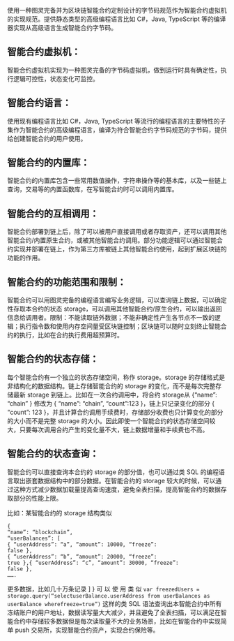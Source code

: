 使用一种图灵完备并为区块链智能合约定制设计的字节码规范作为智能合约虚拟机的实现规范。提供静态类型的高级编程语言比如 C#，Java,
TypeScript 等的编译器实现从高级语言生成智能合约字节码。 

## 智能合约虚拟机：

智能合约虚拟机实现为一种图灵完备的字节码虚拟机，做到运行时具有确定性，执行逻辑可控性，状态变化可监控。

## 智能合约语言：

使用现有编程语言比如 C#，Java, TypeScript 等流行的编程语言的主要特性的子集作为智能合约的高级编程语言，编译为符合智能合约字节码规范的字节码，提供给创建智能合约的用户使用。

## 智能合约的内置库：

智能合约的内置库包含一些常用数值操作，字符串操作等的基本库，以及一些链上查询，交易等的内置函数库，在写智能合约时可以调用内置库。

## 智能合约的互相调用：

智能合约部署到链上后，除了可以被用户直接调用或者存取资产，还可以调用其他智能合约/内置原生合约，或被其他智能合约调用。部分功能逻辑可以通过智能合约实现并部署在链上，作为第三方库被链上其他智能合约使用，起到扩展区块链的功能的作用。

## 智能合约的功能范围和限制：

智能合约可以用图灵完备的编程语言编写业务逻辑，可以查询链上数据，可以确定性存取本合约的状态 storage，可以调用其他智能合约/原生合约，可以输出返回信息给调用者。限制：不能读取链外数据；不能非确定性产生各节点不一致的逻辑；执行指令数和使用内存空间量受区块链控制；区块链可以随时立刻终止智能合约的执行，比如在合约执行费用超预算时。

## 智能合约的状态存储：

每个智能合约有一个独立的状态存储空间，称作 storage。storage 的存储格式是非结构化的数据结构。链上存储智能合约的 storage 的变化，而不是每次完整存储最新 storage 到链上。比如在一次合约调用中，将合约 storage从 {“name”: “chain” } 修改为 { “name”: “chain”, “count”:123 }，链上只记录变化的部分 { “count”: 123 }，并且计算合约调用手续费时，存储部分收费也只计算变化的部分的大小而不是完整 storage 的大小。因此即使一个智能合约的状态存储空间较大，只要每次调用合约产生的变化量不大，链上数据增量和手续费也不高。

## 智能合约的状态查询：

智能合约可以直接查询本合约的 storage 的部分值，也可以通过类 SQL 的编程语言取出嵌套数据结构中的部分数据。在智能合约的 storage 较大的时候，可以通过这种方式减少数据加载量提高查询速度，避免全表扫描，提高智能合约的数据存取部分的性能上限。

比如：某智能合约的 storage 结构类似

    {
    “name”: “blockchain”,
    “userBalances”: [
    { “userAddress”: “a”, “amount”: 10000, “freeze”:
    false },
    { “userAddress”: “b”, “amount”: 20000, “freeze”:
    true },{ “userAddress”: “c”, “amount”: 30000, “freeze”:
    false },
    ……. 
更多数据，比如几十万条记录
]
}
可 以 使 用 类 似 `var freezedUsers = storage.query(“selectuserBalance.userAddress from userBalances as userBalance wherefreeze=true”)` 这样的类 SQL 语法查询出本智能合约中所有冻结账户的用户地址，数据读写量大大减少，并且避免了全表扫描，可以满足在智能合约中存储较多数据但是每次读取量不大的业务场景，比如在智能合约中实现简单 push 交易所，实现智能合约资产，实现合约保险等。